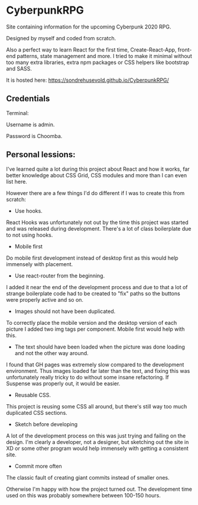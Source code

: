 # CyberpunkRPG
Site containing information for the upcoming Cyberpunk 2020 RPG. 

Designed by myself and coded from scratch. 

Also a perfect way to learn React for the first time, Create-React-App, front-end patterns, state management and more. I tried to make it minimal without too many extra libraries, extra npm packages or CSS helpers like bootstrap and SASS. 

It is hosted here: https://sondrehusevold.github.io/CyberpunkRPG/

## Credentials

Terminal: 

Username is admin.

Password is Choomba.

## Personal lessions:
I've learned quite a lot during this project about React and how it works, far better knowledge about CSS Grid, CSS modules and more than I can even list here. 

However there are a few things I'd do different if I was to create this from scratch:

* Use hooks. 

React Hooks was unfortunately not out by the time this project was started and was released during development. There's a lot of class boilerplate due to not using hooks.

* Mobile first 

Do mobile first development instead of desktop first as this would help immensely with placement.

* Use react-router from the beginning. 

I added it near the end of the development process and due to that a lot of strange boilerplate code had to be created to "fix" paths so the buttons were properly active and so on.

* Images should not have been duplicated.

To correctly place the mobile version and the desktop version of each picture I added two img tags per component. Mobile first would help with this.

* The text should have been loaded when the picture was done loading and not the other way around. 

I found that GH pages was extremely slow compared to the development environment. Thus images loaded far later than the text, and fixing this was unfortunately really tricky to do without some insane refactoring. If Suspense was properly out, it would be easier.

* Reusable CSS. 

This project is reusing some CSS all around, but there's still way too much duplicated CSS sections. 

* Sketch before developing

A lot of the development process on this was just trying and failing on the design. I'm clearly a developer, not a designer, but sketching out the site in XD or some other program would help immensely with getting a consistent site.

* Commit more often

The classic fault of creating giant commits instead of smaller ones. 

Otherwise I'm happy with how the project turned out. The development time used on this was probably somewhere between 100-150 hours.


